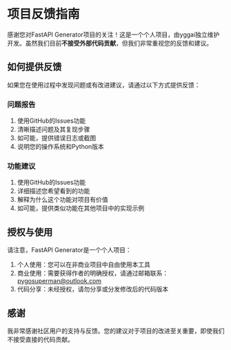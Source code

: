 # 项目反馈指南

感谢您对FastAPI Generator项目的关注！这是一个个人项目，由yggai独立维护开发。虽然我们目前**不接受外部代码贡献**，但我们非常重视您的反馈和建议。

## 如何提供反馈

如果您在使用过程中发现问题或有改进建议，请通过以下方式提供反馈：

### 问题报告

1. 使用GitHub的Issues功能
2. 清晰描述问题及其复现步骤
3. 如可能，提供错误日志或截图
4. 说明您的操作系统和Python版本

### 功能建议

1. 使用GitHub的Issues功能
2. 详细描述您希望看到的功能
3. 解释为什么这个功能对项目有价值
4. 如可能，提供类似功能在其他项目中的实现示例

## 授权与使用

请注意，FastAPI Generator是一个个人项目：

1. 个人使用：您可以在非商业项目中自由使用本工具
2. 商业使用：需要获得作者的明确授权，请通过邮箱联系：pygosuperman@outlook.com
3. 代码分享：未经授权，请勿分享或分发修改后的代码版本

## 感谢

我非常感谢社区用户的支持与反馈。您的建议对于项目的改进至关重要，即使我们不接受直接的代码贡献。 